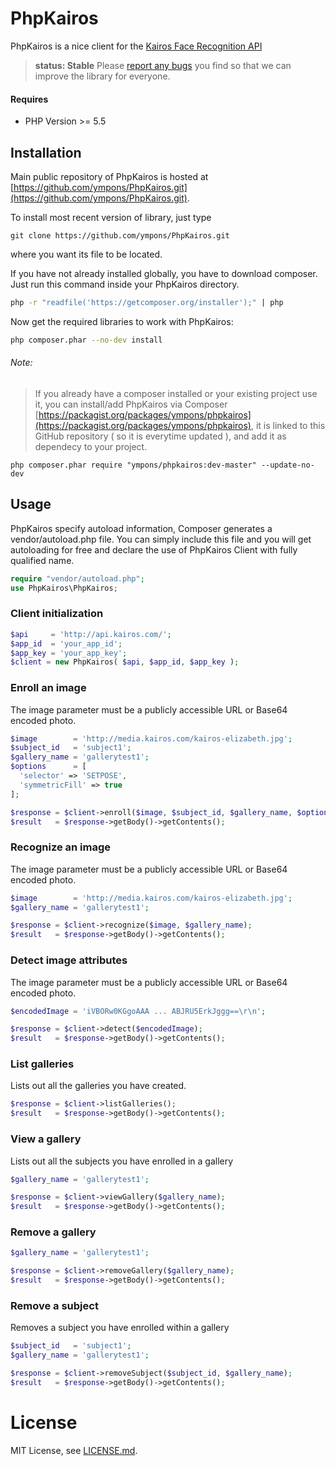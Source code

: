 # PhpKairos

PhpKairos is a nice client for the [Kairos Face Recognition API](https://www.kairos.com)

> **status: Stable**
> Please [report any bugs](https://github.com/ympons/PhpKairos/issues) you find so that we can improve the library for everyone.

#### Requires
- PHP Version >= 5.5

## Installation

Main public repository of PhpKairos is hosted at [https://github.com/ympons/PhpKairos.git](https://github.com/ympons/PhpKairos.git).

To install most recent version of library, just type
    
    git clone https://github.com/ympons/PhpKairos.git

where you want its file to be located.

If you have not already installed globally, you have to download composer. Just run this command inside your PhpKairos directory.
```bash
php -r "readfile('https://getcomposer.org/installer');" | php
```
Now get the required libraries to work with PhpKairos:
```bash
php composer.phar --no-dev install
```
###### Note:
> If you already have a composer installed or your existing project use it, you can install/add PhpKairos via Composer [https://packagist.org/packages/ympons/phpkairos](https://packagist.org/packages/ympons/phpkairos), it is linked to this GitHub repository ( so it is everytime updated ), and add it as dependecy to your project.
    
    php composer.phar require "ympons/phpkairos:dev-master" --update-no-dev

## Usage
PhpKairos specify autoload information, Composer generates a vendor/autoload.php file. You can simply include this file and you will get autoloading for free and declare the use of PhpKairos Client with fully qualified name.

```php
require "vendor/autoload.php";
use PhpKairos\PhpKairos;
```

### Client initialization

```php
$api     = 'http://api.kairos.com/';
$app_id  = 'your_app_id';
$app_key = 'your_app_key';
$client = new PhpKairos( $api, $app_id, $app_key );
```

### Enroll an image
The image parameter must be a publicly accessible URL or Base64 encoded photo.
```php
$image        = 'http://media.kairos.com/kairos-elizabeth.jpg';
$subject_id   = 'subject1';
$gallery_name = 'gallerytest1';
$options      = [
  'selector' => 'SETPOSE',
  'symmetricFill' => true
];

$response = $client->enroll($image, $subject_id, $gallery_name, $options);
$result   = $response->getBody()->getContents();
```

### Recognize an image
The image parameter must be a publicly accessible URL or Base64 encoded photo.
```php
$image        = 'http://media.kairos.com/kairos-elizabeth.jpg';
$gallery_name = 'gallerytest1';

$response = $client->recognize($image, $gallery_name);
$result   = $response->getBody()->getContents();
```

### Detect image attributes
The image parameter must be a publicly accessible URL or Base64 encoded photo.
```php
$encodedImage = 'iVBORw0KGgoAAA ... ABJRU5ErkJggg==\r\n';

$response = $client->detect($encodedImage);
$result   = $response->getBody()->getContents();
```

### List galleries
Lists out all the galleries you have created.
```php
$response = $client->listGalleries();
$result   = $response->getBody()->getContents();
```

### View a gallery
Lists out all the subjects you have enrolled in a gallery
```php
$gallery_name = 'gallerytest1';

$response = $client->viewGallery($gallery_name);
$result   = $response->getBody()->getContents();
```

### Remove a gallery
```php
$gallery_name = 'gallerytest1';

$response = $client->removeGallery($gallery_name);
$result   = $response->getBody()->getContents();
```

### Remove a subject
Removes a subject you have enrolled within a gallery
```php
$subject_id   = 'subject1';
$gallery_name = 'gallerytest1';

$response = $client->removeSubject($subject_id, $gallery_name);
$result   = $response->getBody()->getContents();
```

# License

MIT License, see [LICENSE.md](./LICENSE).
